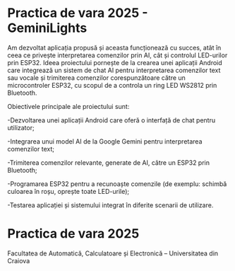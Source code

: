 # Practica de vara 2025 - GeminiLights
Am dezvoltat aplicația propusă și aceasta funcționează cu succes, atât în ceea ce privește interpretarea comenzilor prin AI, cât și controlul LED-urilor prin ESP32.
Ideea proiectului pornește de la crearea unei aplicații Android care integrează un sistem de chat AI pentru interpretarea comenzilor text sau vocale și trimiterea comenzilor corespunzătoare către un microcontroler ESP32, cu scopul de a controla un ring LED WS2812 prin Bluetooth.

Obiectivele principale ale proiectului sunt:

-Dezvoltarea unei aplicații Android care oferă o interfață de chat pentru utilizator;

-Integrarea unui model AI de la Google Gemini pentru interpretarea comenzilor text;

-Trimiterea comenzilor relevante, generate de AI, către un ESP32 prin Bluetooth;

-Programarea ESP32 pentru a recunoaște comenzile (de exemplu: schimbă culoarea în roșu, oprește toate LED-urile);

-Testarea aplicației și sistemului integrat în diferite scenarii de utilizare.

# Practica de vara 2025
Facultatea de Automatică, Calculatoare și Electronică – Universitatea din Craiova


